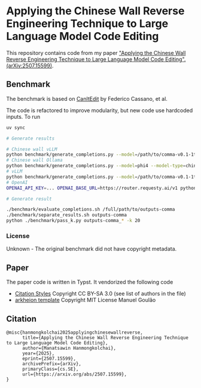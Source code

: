 # Applying the Chinese Wall Reverse Engineering Technique to Large Language Model Code Editing

This repository contains code from my paper ["Applying the Chinese Wall Reverse Engineering Technique to Large Language Model Code Editing". (arXiv:2507.15599)](https://arxiv.org/abs/2507.15599).

## Benchmark
The benchmark is based on [CanItEdit](https://github.com/nuprl/CanItEdit/) by Federico Cassano, et al.

The code is refactored to improve modularity, but new code use hardcoded inputs. To run

```sh
uv sync

# Generate results

# Chinese wall vLLM
python benchmark/generate_completions.py --model=/path/to/comma-v0.1-1t-bnb-8b --model-type=chinesewall-direct --output-dir=outputs-chinesewall-comma --completion-limit=20 --batch-size=5 --temperature=0.2 --max-tokens=2048 --top-p=0.95
# Chinese wall Ollama
python benchmark/generate_completions.py --model=phi4 --model-type=chinesewall --output-dir=outputs-chinesewall-phi4 --completion-limit=20 --batch-size=1 --temperature=0.2 --max-tokens=2048 --top-p=0.95
# vLLM
python benchmark/generate_completions.py --model=/path/to/comma-v0.1-1t-bnb-8b --model-type=direct --output-dir=outputs-comma --completion-limit=20 --batch-size=5 --temperature=0.2 --max-tokens=2048 --top-p=0.95
# OpenAI
OPENAI_API_KEY=... OPENAI_BASE_URL=https://router.requesty.ai/v1 python benchmark/generate_completions.py --model=google/gemini-2.5-pro --model-type=openai --output-dir=outputs-gemini-2.5-pro --completion-limit=20 --batch-size=8 --temperature=0.2 --max-tokens=100000 --top-p=0.95

# Generate result

./benchmark/evaluate_completions.sh /full/path/to/outputs-comma
./benchmark/separate_results.sh outputs-comma
python ./benchmark/pass_k.py outputs-comma_* -k 20
```

### License
Unknown - The original benchmark did not have copyright metadata.

## Paper
The paper code is written in Typst. It vendorized the following code

- [Citation Styles](https://github.com/citation-style-language/styles/blob/master/ieee-with-url.csl) Copyright CC BY-SA 3.0 (see list of authors in the file)
- [arkheion template](https://github.com/mgoulao/arkheion) Copyright MIT License Manuel Goulão

## Citation
```
@misc{hanmongkolchai2025applyingchinesewallreverse,
      title={Applying the Chinese Wall Reverse Engineering Technique to Large Language Model Code Editing}, 
      author={Manatsawin Hanmongkolchai},
      year={2025},
      eprint={2507.15599},
      archivePrefix={arXiv},
      primaryClass={cs.SE},
      url={https://arxiv.org/abs/2507.15599}, 
}
```
